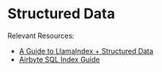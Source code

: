 # Structured Data

Relevant Resources:
- [A Guide to LlamaIndex + Structured Data](/end_to_end_tutorials/structured_data/sql_guide.md)
- [Airbyte SQL Index Guide](/end_to_end_tutorials/structured_data/Airbyte_demo.ipynb)
